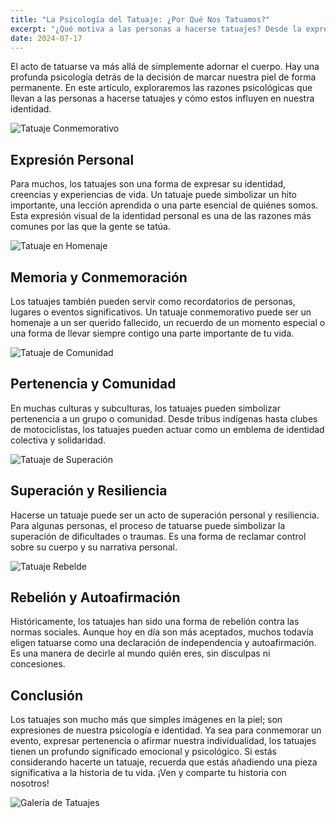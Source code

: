 ```yaml
---
title: "La Psicología del Tatuaje: ¿Por Qué Nos Tatuamos?"
excerpt: "¿Qué motiva a las personas a hacerse tatuajes? Desde la expresión personal hasta la conmemoración y la pertenencia, explora las razones psicológicas detrás de la decisión de tatuarse. Entiende cómo los tatuajes pueden ser un reflejo profundo de nuestra identidad y experiencias."
date: 2024-07-17
---
```


El acto de tatuarse va más allá de simplemente adornar el cuerpo. Hay una profunda psicología detrás de la decisión de marcar nuestra piel de forma permanente. En este artículo, exploraremos las razones psicológicas que llevan a las personas a hacerse tatuajes y cómo estos influyen en nuestra identidad.

![Tatuaje Conmemorativo](https://example.com/memorial-tattoo.jpg)

## Expresión Personal

Para muchos, los tatuajes son una forma de expresar su identidad, creencias y experiencias de vida. Un tatuaje puede simbolizar un hito importante, una lección aprendida o una parte esencial de quiénes somos. Esta expresión visual de la identidad personal es una de las razones más comunes por las que la gente se tatúa.

![Tatuaje en Homenaje](https://example.com/tribute-tattoo.jpg)

## Memoria y Conmemoración

Los tatuajes también pueden servir como recordatorios de personas, lugares o eventos significativos. Un tatuaje conmemorativo puede ser un homenaje a un ser querido fallecido, un recuerdo de un momento especial o una forma de llevar siempre contigo una parte importante de tu vida.

![Tatuaje de Comunidad](https://example.com/community-tattoo.jpg)

## Pertenencia y Comunidad

En muchas culturas y subculturas, los tatuajes pueden simbolizar pertenencia a un grupo o comunidad. Desde tribus indígenas hasta clubes de motociclistas, los tatuajes pueden actuar como un emblema de identidad colectiva y solidaridad.

![Tatuaje de Superación](https://example.com/resilience-tattoo.jpg)

## Superación y Resiliencia

Hacerse un tatuaje puede ser un acto de superación personal y resiliencia. Para algunas personas, el proceso de tatuarse puede simbolizar la superación de dificultades o traumas. Es una forma de reclamar control sobre su cuerpo y su narrativa personal.

![Tatuaje Rebelde](https://example.com/rebel-tattoo.jpg)

## Rebelión y Autoafirmación

Históricamente, los tatuajes han sido una forma de rebelión contra las normas sociales. Aunque hoy en día son más aceptados, muchos todavía eligen tatuarse como una declaración de independencia y autoafirmación. Es una manera de decirle al mundo quién eres, sin disculpas ni concesiones.

## Conclusión

Los tatuajes son mucho más que simples imágenes en la piel; son expresiones de nuestra psicología e identidad. Ya sea para conmemorar un evento, expresar pertenencia o afirmar nuestra individualidad, los tatuajes tienen un profundo significado emocional y psicológico. Si estás considerando hacerte un tatuaje, recuerda que estás añadiendo una pieza significativa a la historia de tu vida. ¡Ven y comparte tu historia con nosotros!

![Galería de Tatuajes](https://example.com/tattoo-gallery.jpg)
